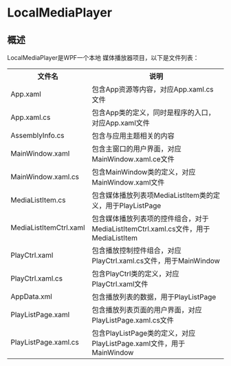 <!DOCTYPE HTML>
<head>
    <meta charset="UTF-8">
</head>
<body>
    <h1>LocalMediaPlayer</h1>
    <h2>概述</h2>
    <p>
        LocalMediaPlayer是WPF一个本地
        媒体播放器项目，以下是文件列表：
    </p>
    <table>
        <tr>
            <th>文件名</th>
            <th>说明</th>
        </tr>
        <tr>
            <td>App.xaml</td>
            <td>包含App资源等内容，对应App.xaml.cs文件</td>
        </tr>
        <tr>
            <td>App.xaml.cs</td>
            <td>包含App类的定义，同时是程序的入口，对应App.xaml文件</td>
        </tr>
        <tr>
            <td>AssemblyInfo.cs</td>
            <td>包含与应用主题相关的内容</td>
        </tr>
        <tr>
            <td>MainWindow.xaml</td>
            <td>包含主窗口的用户界面，对应MainWindow.xaml.ce文件</td>
        </tr>
        <tr>
            <td>MainWindow.xaml.cs</td>
            <td>包含MainWindow类的定义，对应MainWindow.xaml文件</td>
        </tr>
        <tr>
            <td>MediaListItem.cs</td>
            <td>包含媒体播放列表项MediaListItem类的定义，用于PlayListPage</td>
        </tr>
        <tr>
            <td>MediaListItemCtrl.xaml</td>
            <td>包含媒体播放列表项的控件组合，对于MediaListItemCtrl.xaml.cs文件，用于MediaListItem</td>
        </tr>
        <tr>
            <td>PlayCtrl.xaml</td>
            <td>包含播放控制控件组合，对应PlayCtrl.xaml.cs文件，用于MainWindow</td>
        </tr>
        <tr>
            <td>PlayCtrl.xaml.cs</td>
            <td>包含PlayCtrl类的定义，对应PlayCtrl.xaml文件</td>
        </tr>
        <tr>
            <td>AppData.xml</td>
            <td>包含播放列表的数据，用于PlayListPage</td>
        </tr>
        <tr>
            <td>PlayListPage.xaml</td>
            <td>包含播放列表页面的用户界面，对应PlayListPage.xaml.cs文件</td>
        </tr>
        <tr>
            <td>PlayListPage.xaml.cs</td>
            <td>包含PlayListPage类的定义，对应PlayListPage.xaml文件，用于MainWindow</td>
        </tr>
    </table>
</body>
